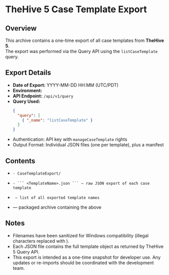 # TheHive 5 Case Template Export

## Overview
This archive contains a one-time export of all case templates from **TheHive 5**.  
The export was performed via the Query API using the `listCaseTemplate` query.

## Export Details
- **Date of Export:** YYYY-MM-DD HH:MM (UTC/PDT)
- **Environment:** <hostname or environment name>
- **API Endpoint:** `/api/v1/query`
- **Query Used:**
  ```json
  {
    "query": [
      { "_name": "listCaseTemplate" }
    ]
  }
- 	Authentication: API key with ``` manageCaseTemplate ``` rights
- 	Output Format: Individual JSON files (one per template), plus a manifest

## Contents
-  ``` - CaseTemplateExport/ ```  
  - 	- ``` <TemplateName>.json ``` — raw JSON export of each case template
  - 	 — list of all exported template names
- 	 — packaged archive containing the above

## Notes

- 	Filenames have been sanitized for Windows compatibility (illegal characters replaced with ).
- 	Each JSON file contains the full template object as returned by TheHive 5 Query API.
- 	This export is intended as a one-time snapshot for developer use.
Any updates or re-imports should be coordinated with the development team.
